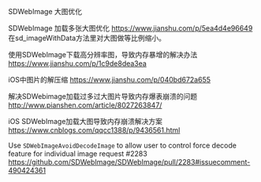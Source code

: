 SDWebImage 大图优化

SDWebImage 加载多张大图优化
https://www.jianshu.com/p/5ea4d4e96649
在sd_imageWithData方法里对大图做等比例缩小。

使用SDWebImage下载高分辨率图，导致内存暴增的解决办法
https://www.jianshu.com/p/1c9de8dea3ea

iOS中图片的解压缩
https://www.jianshu.com/p/040bd672a655

解决SDWebimage加载过多过大图片导致内存爆表崩溃的问题
http://www.pianshen.com/article/8027263847/

 iOS SDWebImage加载大图导致内存崩溃解决方案 
 https://www.cnblogs.com/qqcc1388/p/9436561.html
 
  Use `SDWebImageAvoidDecodeImage` to allow user to control force decode feature for individual image request #2283 
 https://github.com/SDWebImage/SDWebImage/pull/2283#issuecomment-490424361